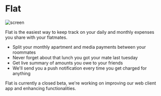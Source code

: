 # Flat

![screen](https://raw.githubusercontent.com/rpieja/flat/master/pic/flat-logo.png)

Flat is the easiest way to keep track on your daily and monthly expenses you share with your flatmates. 

- Split your monthly apartment and media payments between your roommates 
- Never forget about that lunch you got your mate last tuesday
- Get live summary of amounts you owe to your friends
- We'll send you a push notification every time you get charged for anything

Flat is currently a closed beta, we're working on improving our web client app and enhancing functionalities.